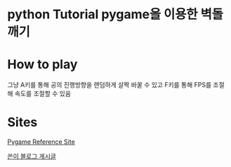 # python Tutorial pygame을 이용한 벽돌깨기

# How to play
그냥 A키를 통해 공의 진행방향을 랜덤하게 살짝 바꿀 수 있고
F키를 통해 FPS를 조절해 속도를 조절할 수 있음

# Sites
[Pygame Reference Site](https://www.pygame.org/docs/)

[쓴이 블로그 게시글](https://senticoding.tistory.com/45)

